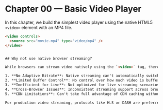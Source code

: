 # Chapter 00 — Basic Video Player

In this chapter, we build the simplest video player using the native HTML5 `<video>` element with an MP4 file.

```html
<video controls>
  <source src="movie.mp4" type="video/mp4" />
</video>


## Why not use native browser streaming?

While browsers can stream video natively using the `<video>` tag, there are several limitations:

1. **No Adaptive Bitrate**: Native streaming can't automatically switch quality based on network conditions
2. **Limited Buffer Control**: No control over how much video is buffered
3. **Inefficient for Live**: Not optimized for live streaming scenarios
4. **Cross-Browser Issues**: Inconsistent streaming support across browsers
5. **CDN Limitations**: Can't take full advantage of CDN caching without proper segmentation

For production video streaming, protocols like HLS or DASH are preferred as they solve these limitations while providing better scalability and user experience.

